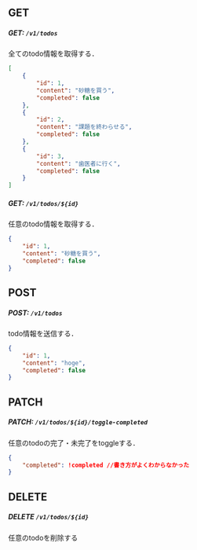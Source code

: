 ## GET

##### GET: `/v1/todos`

全てのtodo情報を取得する．

```json
[
	{
		"id": 1,
		"content": "砂糖を買う",
		"completed": false
	},
	{
		"id": 2,
		"content": "課題を終わらせる",
		"completed": false
	},
	{
		"id": 3,
		"content": "歯医者に行く",
		"completed": false
	}
]
```

##### GET: `/v1/todos/${id}`

任意のtodo情報を取得する．

```json
{
	"id": 1,
	"content": "砂糖を買う",
	"completed": false
}
```

## POST

##### POST: `/v1/todos`

todo情報を送信する．

```json
{
	"id": 1,
	"content": "hoge",
	"completed": false
}
```

## PATCH

##### PATCH: `/v1/todos/${id}/toggle-completed`

任意のtodoの完了・未完了をtoggleする．

```json
{
	"completed": !completed //書き方がよくわからなかった
}
```

## DELETE

##### DELETE `/v1/todos/${id}`

任意のtodoを削除する